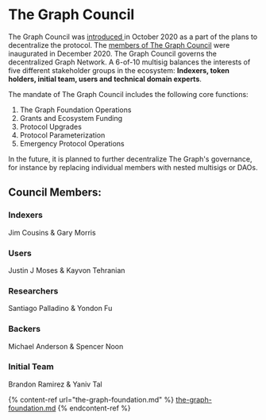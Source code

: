 # The Graph Council

The Graph Council was [introduced ](https://thegraph.com/blog/introducing-the-graph-council)in October 2020 as a part of the plans to decentralize the protocol. The [members of The Graph Council](https://thegraph.com/blog/inaugurating-council-and-grants) were inaugurated in December 2020. The Graph Council governs the decentralized Graph Network. A 6-of-10 multisig balances the interests of five different stakeholder groups in the ecosystem: **Indexers, token holders, initial team, users and technical domain experts**.

The mandate of The Graph Council includes the following core functions:

1. The Graph Foundation Operations
2. Grants and Ecosystem Funding
3. Protocol Upgrades
4. Protocol Parameterization
5. Emergency Protocol Operations

In the future, it is planned to further decentralize The Graph's governance, for instance by replacing individual members with nested multisigs or DAOs.

## Council Members:

### Indexers

Jim Cousins & Gary Morris

### Users

Justin J Moses & Kayvon Tehranian

### Researchers

Santiago Palladino & Yondon Fu

### Backers

Michael Anderson & Spencer Noon

### Initial Team

Brandon Ramirez & Yaniv Tal

{% content-ref url="the-graph-foundation.md" %}
[the-graph-foundation.md](the-graph-foundation.md)
{% endcontent-ref %}
